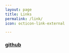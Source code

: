 ```yaml
---
layout: page
title: Links
permalink: /link/
icon: octicon-link-external

---
```


### [github](https://github.com/cloudchopshop)
